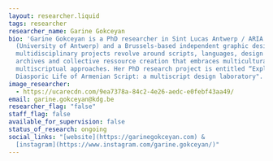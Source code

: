 ```yaml
---
layout: researcher.liquid
tags: researcher
researcher_name: Garine Gokceyan
bio: 'Garine Gokceyan is a PhD researcher in Sint Lucas Antwerp / ARIA
  (University of Antwerp) and a Brussels-based independent graphic designer. Her
  multidisciplinary projects revolve around scripts, languages, design politics,
  archives and collective ressource creation that embraces multicultural and
  multiscriptual approaches. Her PhD research project is entitled “Exploring the
  Diasporic Life of Armenian Script: a multiscript design laboratory".'
image_researcher:
  - https://ucarecdn.com/9ea7378a-84c2-4e26-aedc-e0febf43aa49/
email: garine.gokceyan@kdg.be
researcher_flag: "false"
staff_flag: false
available_for_supervision: false
status_of_research: ongoing
social_links: "[website](https://garinegokceyan.com) &
  [instagram](https://www.instagram.com/garine.gokceyan/)"
---
```

